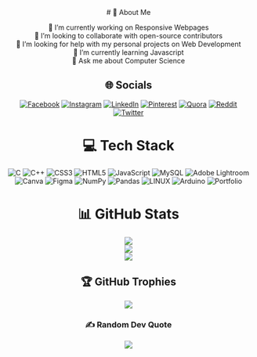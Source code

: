<div align="center">
# 💫 About Me
  
🔭 I’m currently working on Responsive Webpages<br>👯 I’m looking to collaborate with open-source contributors<br>🤝 I’m looking for help with my personal projects on Web Development<br>🌱 I’m currently learning Javascript<br>💬 Ask me about Computer Science


## 🌐 Socials
[![Facebook](https://img.shields.io/badge/Facebook-%231877F2.svg?logo=Facebook&logoColor=white)](https://facebook.com/vikascc28) [![Instagram](https://img.shields.io/badge/Instagram-%23E4405F.svg?logo=Instagram&logoColor=white)](https://instagram.com/vikascc28) [![LinkedIn](https://img.shields.io/badge/LinkedIn-%230077B5.svg?logo=linkedin&logoColor=white)](https://linkedin.com/in/in/vikascc28) [![Pinterest](https://img.shields.io/badge/Pinterest-%23E60023.svg?logo=Pinterest&logoColor=white)](https://pinterest.com/vikascc28) [![Quora](https://img.shields.io/badge/Quora-%23B92B27.svg?logo=Quora&logoColor=white)](https://quora.com/profile/vikascc28) [![Reddit](https://img.shields.io/badge/Reddit-%23FF4500.svg?logo=Reddit&logoColor=white)](https://reddit.com/user/vikascc28) [![Twitter](https://img.shields.io/badge/Twitter-%231DA1F2.svg?logo=Twitter&logoColor=white)](https://twitter.com/vikascc28) 

# 💻 Tech Stack
![C](https://img.shields.io/badge/c-%2300599C.svg?style=flat&logo=c&logoColor=white) ![C++](https://img.shields.io/badge/c++-%2300599C.svg?style=flat&logo=c%2B%2B&logoColor=white) ![CSS3](https://img.shields.io/badge/css3-%231572B6.svg?style=flat&logo=css3&logoColor=white) ![HTML5](https://img.shields.io/badge/html5-%23E34F26.svg?style=flat&logo=html5&logoColor=white) ![JavaScript](https://img.shields.io/badge/javascript-%23323330.svg?style=flat&logo=javascript&logoColor=%23F7DF1E) ![MySQL](https://img.shields.io/badge/mysql-%2300f.svg?style=flat&logo=mysql&logoColor=white) ![Adobe Lightroom](https://img.shields.io/badge/Adobe%20Lightroom-31A8FF.svg?style=flat&logo=Adobe%20Lightroom&logoColor=white) ![Canva](https://img.shields.io/badge/Canva-%2300C4CC.svg?style=flat&logo=Canva&logoColor=white) 	![Figma](https://img.shields.io/badge/figma-%23F24E1E.svg?style=flat&logo=figma&logoColor=white) ![NumPy](https://img.shields.io/badge/numpy-%23013243.svg?style=flat&logo=numpy&logoColor=white) ![Pandas](https://img.shields.io/badge/pandas-%23150458.svg?style=flat&logo=pandas&logoColor=white) ![LINUX](https://img.shields.io/badge/Linux-FCC624?style=flat&logo=linux&logoColor=black) ![Arduino](https://img.shields.io/badge/-Arduino-00979D?style=flat&logo=Arduino&logoColor=white) ![Portfolio](https://img.shields.io/badge/Portfolio-%23000000.svg?style=flat&logo=firefox&logoColor=#FF7139) 
# 📊 GitHub Stats
![](https://github-readme-stats.vercel.app/api?username=vikascc28&theme=shades-of-purple&hide_border=false&include_all_commits=true&count_private=true)<br/>
![](https://github-readme-streak-stats.herokuapp.com/?user=vikascc28&theme=shades-of-purple&hide_border=false)<br/>
![](https://github-readme-stats.vercel.app/api/top-langs/?username=vikascc28&theme=shades-of-purple&hide_border=false&include_all_commits=true&count_private=true&layout=compact)
  
## 🏆 GitHub Trophies
![](https://github-profile-trophy.vercel.app/?username=vikascc28&theme=juicyfresh&no-frame=false&no-bg=true&margin-w=4)

### ✍️ Random Dev Quote
![](https://quotes-github-readme.vercel.app/api?type=horizontal&theme=radical)
</div>
